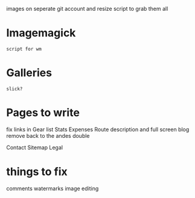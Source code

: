 images on seperate git account and resize
script to grab them all

# Imagemagick
    script for wm

# Galleries
    slick?

# Pages to write

fix links in Gear list
Stats
Expenses
Route description and full screen
blog remove back to the andes double

Contact
Sitemap
Legal

# things to fix
comments
watermarks
image editing

